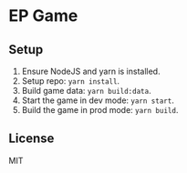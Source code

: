EP Game
=======

Setup
-----

1. Ensure NodeJS and yarn is installed.
2. Setup repo: `yarn install`.
3. Build game data: `yarn build:data`.
4. Start the game in dev mode: `yarn start`.
5. Build the game in prod mode: `yarn build`.


License
-------
MIT
